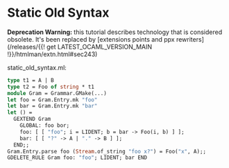 <!-- ((! set title Static Old Syntax !)) ((! set learn !)) -->
<!-- ((! set center !)) -->

# Static Old Syntax

**Deprecation Warning:** this tutorial describes technology that is considered obsolete. It's been replaced by [extensions points and ppx rewriters](/releases/{{! get LATEST_OCAML_VERSION_MAIN !}}/htmlman/extn.html#sec243)

static_old_syntax.ml:

```ocaml
type t1 = A | B
type t2 = Foo of string * t1
module Gram = Grammar.GMake(...)
let foo = Gram.Entry.mk "foo"
let bar = Gram.Entry.mk "bar"
let () =
  GEXTEND Gram
    GLOBAL: foo bor;
    foo: [ [ "foo"; i = LIDENT; b = bar -> Foo(i, b) ] ];
    bar: [ [ "?" -> A | "." -> B ] ];
  END;;
Gram.Entry.parse foo (Stream.of_string "foo x?") = Foo("x", A);;
GDELETE_RULE Gram foo: "foo"; LIDENT; bar END
```
